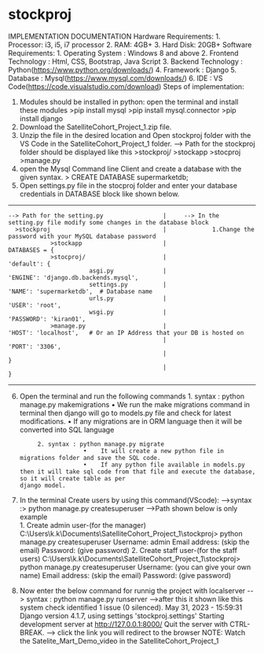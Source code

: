 # stockproj

IMPLEMENTATION DOCUMENTATION
Hardware Requirements:
              1.	Processor: i3, i5, i7 processor
              2.	RAM: 4GB+
              3.	Hard Disk: 20GB+
Software Requirements:
              1.	Operating System : Windows 8 and above 
              2.	Frontend Technology : Html, CSS, Bootstrap, Java Script
              3.	Backend Technology : Python(https://www.python.org/downloads/)
              4.	Framework : Django
              5.	Database : Mysql(https://www.mysql.com/downloads/)
              6.	IDE : VS Code(https://code.visualstudio.com/download)
Steps of implementation:
1.	Modules should be installed in python:
    open the terminal and install these modules
              >pip install mysql
              >pip install mysql.connector 
              >pip install django 
2.	Download the SatelliteCohort_Project_1.zip file.
3.	Unzip the file in the desired location and Open stockproj folder with the VS Code in the SatelliteCohort_Project_1  folder.
              --> Path for the stockproj folder should be displayed like this 
                  >stockproj/
                            >stockapp
                            >stocproj
                            >manage.py
4.  open the Mysql Command line Client and create a database with the given syntax.
               > CREATE DATABASE supermarketdb;
5.  Open settings.py file in the stocproj folder and enter your database credentials in DATABASE block like shown below.
   ___________________________________________________________________________________________________________________________________________________________
                                                
    --> Path for the setting.py                 |     --> In the setting.py file modify some changes in the database block
      >stockproj                                |             1.Change the password with your MySQL database password
                >stockapp                       |                                     DATABASES = {
                >stocproj/                      |                                        'default': {
                           asgi.py              |                                                   'ENGINE': 'django.db.backends.mysql',
                           settings.py          |                                                    'NAME': 'supermarketdb',  # Database name
                           urls.py              |                                                    'USER': 'root',
                           wsgi.py              |                                                    'PASSWORD': 'kiran01',
                >manage.py                      |                                                    'HOST': 'localhost',   # Or an IP Address that your DB is hosted on
                                                |                                                      'PORT': '3306',
                                                |                                          }
                                                |                                      }
   _____________________________________________________________________________________________________________________________________________________________       
   
6.   Open the terminal and run the following commands
              1. syntax : python manage.py makemigrations
                           •	 We run the make migrations command in terminal then django will go to models.py file and check for latest modifications.
                           •	 If any migrations are in ORM language then it will be converted into SQL language

              2. syntax : python manage.py migrate
                           •	It will create a new python file in migrations folder and save the SQL code.
                           •	If any python file available in models.py then it will take sql code from that file and execute the database, so it will create table as per                                  django model.
 7.   In the terminal Create users by using this command(VScode):
              -->syntax :> python manage.py createsuperuser
              -->Path shown below is only example  
                 1. Create admin user-(for the manager)
                          C:\Users\k.k\Documents\SatelliteCohort_Project_1\stockproj> python manage.py createsuperuser 
                                  Username:       admin 
                                  Email address:  (skip the email)
                                  Password:       (give password) 
                 2. Create staff user-(for the staff users)
                          C:\Users\k.k\Documents\SatelliteCohort_Project_1\stockproj> python manage.py createsuperuser
                                  Username:       (you can give your own name) 
                                  Email address:  (skip the email)
                                  Password:       (give password)
   7.   Now enter the below command for runnig the project with localserver
                --> syntax : python manage.py runserver
                    -->after this it shown like this
                        system check identified 1 issue (0 silenced).
                        May 31, 2023 - 15:59:31
                        Django version 4.1.7, using settings 'stockproj.settings'
                        Starting development server at http://127.0.0.1:8000/
                        Quit the server with CTRL-BREAK.
                    --> click the link you will redirect to the browser
    NOTE: Watch the Satelite_Mart_Demo_video in the SatelliteCohort_Project_1
                 
 
                         
                                               
                      
                         
   
                                            
             
              



